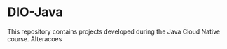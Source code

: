 # DIO-Java
This repository contains projects developed during the Java Cloud Native course.
Alteracoes